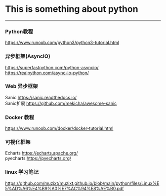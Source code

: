 # This is something about python  
---
### Python教程
https://www.runoob.com/python3/python3-tutorial.html  

### 异步框架(AsyncIO) 
https://superfastpython.com/python-asyncio/  
https://realpython.com/async-io-python/  

### Web 异步框架
Sanic https://sanic.readthedocs.io/  
Sanic扩展 https://github.com/mekicha/awesome-sanic  

### Docker 教程
https://www.runoob.com/docker/docker-tutorial.html  

### 可视化框架
Echarts https://echarts.apache.org/  
pyecharts https://pyecharts.org/  

### linux 学习笔记
https://github.com/muzixt/muzixt.github.io/blob/main/python/files/Linux%E5%AD%A6%E4%B9%A0%E7%AC%94%E8%AE%B0.pdf  
